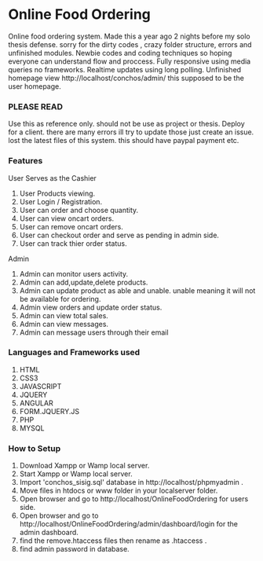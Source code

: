 # Online Food Ordering

Online food ordering system. Made this a year ago 2 nights before my solo thesis defense. sorry for the dirty codes , crazy folder structure, errors and unfinished modules. Newbie codes and coding techniques so hoping everyone can understand flow and proccess. Fully responsive using media queries no frameworks. Realtime updates using long polling. Unfinished homepage view http://localhost/conchos/admin/ this supposed to be the user homepage.

### PLEASE READ
  Use this as reference only. should not be use as project or thesis. Deploy for a client. there are many errors ill try to update those just create an issue. lost the latest files of this system. this should have paypal payment etc. 

### Features
User Serves as the Cashier
  1. User Products viewing.
  2. User Login / Registration.
  3. User can order and choose quantity.
  4. User can view oncart orders.
  5. User can remove oncart orders.
  6. User can checkout order and serve as pending in admin side.
  7. User can track thier order status.
  
Admin 
  1. Admin can monitor users activity.
  2. Admin can add,update,delete products.
  3. Admin can update product as able and unable. unable meaning it will not be available for ordering.
  4. Admin view orders and update order status.
  5. Admin can view total sales.
  6. Admin can view messages.
  7. Admin can message users through their email 
    
  
### Languages and Frameworks used
  1. HTML
  2. CSS3
  3. JAVASCRIPT
  4. JQUERY
  5. ANGULAR
  6. FORM.JQUERY.JS
  8. PHP
  9. MYSQL 
  
   
### How to Setup
  1. Download Xampp or Wamp local server.
  2. Start Xampp or Wamp local server.
  3. Import 'conchos_sisig.sql' database in http://localhost/phpmyadmin .
  4. Move files in htdocs or www folder in your localserver folder.
  5. Open browser and go to http://localhost/OnlineFoodOrdering for users side.
  6. Open browser and go to http://localhost/OnlineFoodOrdering/admin/dashboard/login for the admin dashboard.
  7. find the remove.htaccess files then rename as .htaccess .
  8. find admin password in database.
  

